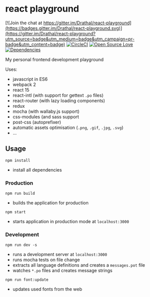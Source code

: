 # react playground

[![Join the chat at https://gitter.im/Drathal/react-playground](https://badges.gitter.im/Drathal/react-playground.svg)](https://gitter.im/Drathal/react-playground?utm_source=badge&utm_medium=badge&utm_campaign=pr-badge&utm_content=badge)
[![CircleCI](https://circleci.com/gh/Drathal/react-playground/tree/master.svg?style=shield)](https://circleci.com/gh/Drathal/react-playground/tree/master)
[![Open Source Love](https://badges.frapsoft.com/os/mit/mit.svg?v=102)](https://github.com/ellerbrock/open-source-badge/)
[![Dependencies](https://david-dm.org/Drathal/react-playground.svg)](https://david-dm.org/Drathal/react-playground)

My personal frontend development playground

Uses:
  * javascript in ES6
  * webpack 2
  * react 15
  * react-intl (with support for gettext `.po` files)
  * react-router (with lazy loading components)
  * redux
  * mocha (with wallaby.js support)
  * css-modules (and sass support
  * post-css (autoprefixer)
  * automatic assets optimisation (`.png`, `.gif`, `.jpg`, `.svg`)
  * ...

## Usage
```shell
npm install
```
  * install all dependencies


### Production
```shell
npm run build
```
  * builds the application for production

```shell
npm start
```    
  * starts application in production mode at `localhost:3000`

### Development

```shell
npm run dev -s
```

  * runs a development server at `localhost:3000`
  * runs mocha tests on file change
  * extracts all language definitions and creates a `messages.pot` file
  * watches `*.po` files and creates message strings

```shell
npm run font:update
```
  * updates used fonts from the web
